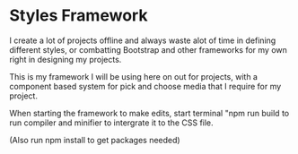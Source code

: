 # Styles Framework

I create a lot of projects offline and always waste alot of time in defining different styles, or combatting Bootstrap and other frameworks for my own right in designing my projects.

This is my framework I will be using here on out for projects, with a component based system for pick and choose media that I require for my project.

When starting the framework to make edits, start terminal "npm run build to run compiler and minifier to intergrate it to the CSS file.

(Also run npm install to get packages needed)
